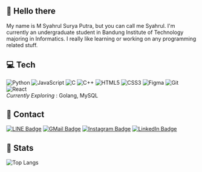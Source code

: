## 👋 Hello there
My name is M Syahrul Surya Putra, but you can call me Syahrul. I'm currently an undergraduate student in Bandung Institute of Technology majoring in Informatics. I really like learning or working on any programming related stuff.

## 💻 Tech
![Python](https://img.shields.io/badge/Python-333333?style=for-the-badge&logo=python)
![JavaScript](https://img.shields.io/badge/JavaScript-333333?style=for-the-badge&logo=javascript)
![C](https://img.shields.io/badge/C-333333?style=for-the-badge&logo=c)
![C++](https://img.shields.io/badge/C%2B%2B-333333?style=for-the-badge&logo=c%2B%2B)
![HTML5](https://img.shields.io/badge/HTML5-333333?style=for-the-badge&logo=html5)
![CSS3](https://img.shields.io/badge/CSS3-333333?style=for-the-badge&logo=css3)
![Figma](https://img.shields.io/badge/Figma-333333?style=for-the-badge&logo=figma)
![Git](https://img.shields.io/badge/Git-333333?style=for-the-badge&logo=git)
![React](https://img.shields.io/badge/React-333333?style=for-the-badge&logo=react)
<br>
*Currently Exploring* : Golang, MySQL

## 💬 Contact
[![LINE Badge](https://img.shields.io/badge/-M_Syahrul_SP-333333?style=for-the-badge&logo=line&logoColor=white)](https://line.me/ti/p/~bbolt2002)
[![GMail Badge](https://img.shields.io/badge/-mssp892@gmail.com-333333?style=for-the-badge&logo=gmail)](mailto:mssp892@gmail.com)
[![Instagram Badge](https://img.shields.io/badge/-@msyahrulsp-333333?style=for-the-badge&logo=instagram)](https://instagram.com/msyahrulsp)
[![LinkedIn Badge](https://img.shields.io/badge/-M_Syahrul_Surya_Putra-333333?style=for-the-badge&logo=linkedin)](https://www.linkedin.com/in/msyahrulsp/)

## :blue_book: Stats
![Top Langs](https://github-readme-stats.vercel.app/api/top-langs/?username=msyahrulsp&layout=compact&theme=dark)

